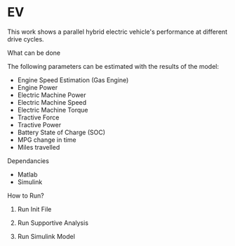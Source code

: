 # EV

This work shows a parallel hybrid electric vehicle's performance at different drive cycles. 



What can be done

The following parameters can be estimated with the results of the model:

- Engine Speed Estimation (Gas Engine)
- Engine Power
- Electric Machine Power
- Electric Machine Speed
- Electric Machine Torque
- Tractive Force
- Tractive Power
- Battery State of Charge (SOC)
- MPG change in time
- Miles travelled




Dependancies

- Matlab
- Simulink 


How to Run?


1. Run Init File

2. Run Supportive Analysis 

3. Run Simulink Model 